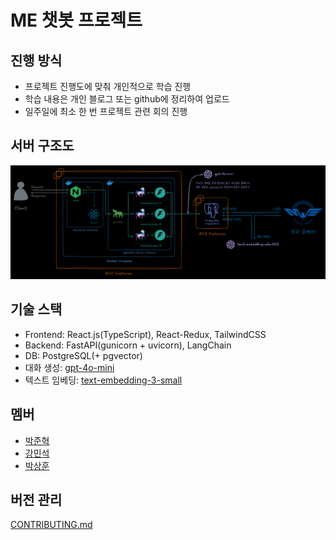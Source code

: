# ME 챗봇 프로젝트

## 진행 방식

- 프로젝트 진행도에 맞춰 개인적으로 학습 진행
- 학습 내용은 개인 블로그 또는 github에 정리하여 업로드
- 일주일에 최소 한 번 프로젝트 관련 회의 진행

## 서버 구조도

![서버 구조도](./docs/server-architecture-diagram.png)

## 기술 스택

- Frontend: React.js(TypeScript), React-Redux, TailwindCSS
- Backend: FastAPI(gunicorn + uvicorn), LangChain
- DB: PostgreSQL(+ pgvector)
- 대화 생성: [gpt-4o-mini](https://platform.openai.com/docs/models/gpt-4o-mini)
- 텍스트 임베딩: [text-embedding-3-small](https://platform.openai.com/docs/models/embeddings)

## 멤버

- [박준혁](https://github.com/JakeFRCSE)
- [강민석](https://github.com/myeolinmalchi)
- [박상훈](https://github.com/sanghunii)

## 버전 관리

[CONTRIBUTING.md](./CONTRIBUTING.md)

